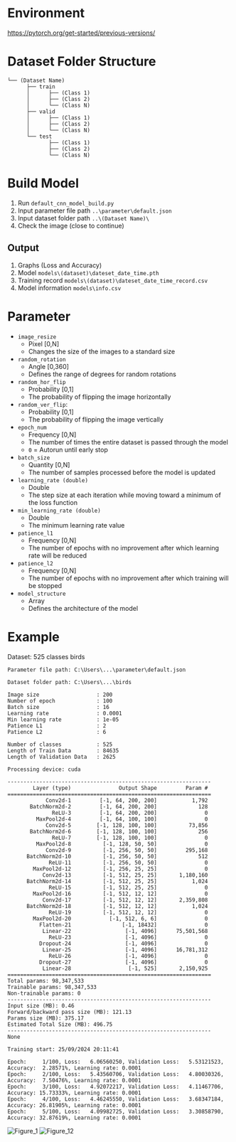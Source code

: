 # Environment
https://pytorch.org/get-started/previous-versions/

# Dataset Folder Structure
```
└── (Dataset Name)
      ├── train
      │      ├── (Class 1)
      │      ├── (Class 2)
      │      └── (Class N)
      ├── valid
      │      ├── (Class 1)
      │      ├── (Class 2)
      │      └── (Class N)
      └── test
             ├── (Class 1)
             ├── (Class 2)
             └── (Class N)
```

# Build Model
1. Run `default_cnn_model_build.py`
2. Input parameter file path `..\parameter\default.json`
3. Input dataset folder path `..\(Dataset Name)\`
4. Check the image (close to continue)

## Output
1. Graphs (Loss and Accuracy)
2. Model `models\(dataset)\dateset_date_time.pth`
3. Training record `models\(dataset)\dateset_date_time_record.csv`
4. Model information `models\info.csv`

# Parameter
- `image_resize`
  - Pixel [0,N]
  - Changes the size of the images to a standard size
- `random_rotation`
  - Angle [0,360]
  - Defines the range of degrees for random rotations
- `random_hor_flip`
  - Probability [0,1]
  - The probability of flipping the image horizontally
- `random_ver_flip`:
  - Probability [0,1]
  - The probability of flipping the image vertically
- `epoch_num`
  - Frequency [0,N]
  - The number of times the entire dataset is passed through the model
  - `0` = Autorun until early stop
- `batch_size`
  - Quantity [0,N]
  - The number of samples processed before the model is updated
- `learning_rate (double)`
  - Double
  - The step size at each iteration while moving toward a minimum of the loss function
- `min_learning_rate (double)`
  - Double
  - The minimum learning rate value
- `patience_l1`
  - Frequency [0,N]
  - The number of epochs with no improvement after which learning rate will be reduced
- `patience_l2`
  - Frequency [0,N]
  - The number of epochs with no improvement after which training will be stopped
- `model_structure`
  - Array
  - Defines the architecture of the model

# Example
Dataset: 525 classes birds
```
Parameter file path: C:\Users\...\parameter\default.json

Dataset folder path: C:\Users\...\birds

Image size                  : 200
Number of epoch             : 100
Batch size                  : 16
Learning rate               : 0.0001
Min learning rate           : 1e-05
Patience L1                 : 2
Patience L2                 : 6

Number of classes           : 525
Length of Train Data        : 84635
Length of Validation Data   : 2625

Processing device: cuda

----------------------------------------------------------------
        Layer (type)               Output Shape         Param #
================================================================
            Conv2d-1         [-1, 64, 200, 200]           1,792
       BatchNorm2d-2         [-1, 64, 200, 200]             128
              ReLU-3         [-1, 64, 200, 200]               0
         MaxPool2d-4         [-1, 64, 100, 100]               0
            Conv2d-5        [-1, 128, 100, 100]          73,856
       BatchNorm2d-6        [-1, 128, 100, 100]             256
              ReLU-7        [-1, 128, 100, 100]               0
         MaxPool2d-8          [-1, 128, 50, 50]               0
            Conv2d-9          [-1, 256, 50, 50]         295,168
      BatchNorm2d-10          [-1, 256, 50, 50]             512
             ReLU-11          [-1, 256, 50, 50]               0
        MaxPool2d-12          [-1, 256, 25, 25]               0
           Conv2d-13          [-1, 512, 25, 25]       1,180,160
      BatchNorm2d-14          [-1, 512, 25, 25]           1,024
             ReLU-15          [-1, 512, 25, 25]               0
        MaxPool2d-16          [-1, 512, 12, 12]               0
           Conv2d-17          [-1, 512, 12, 12]       2,359,808
      BatchNorm2d-18          [-1, 512, 12, 12]           1,024
             ReLU-19          [-1, 512, 12, 12]               0
        MaxPool2d-20            [-1, 512, 6, 6]               0
          Flatten-21                [-1, 18432]               0
           Linear-22                 [-1, 4096]      75,501,568
             ReLU-23                 [-1, 4096]               0
          Dropout-24                 [-1, 4096]               0
           Linear-25                 [-1, 4096]      16,781,312
             ReLU-26                 [-1, 4096]               0
          Dropout-27                 [-1, 4096]               0
           Linear-28                  [-1, 525]       2,150,925
================================================================
Total params: 98,347,533
Trainable params: 98,347,533
Non-trainable params: 0
----------------------------------------------------------------
Input size (MB): 0.46
Forward/backward pass size (MB): 121.13
Params size (MB): 375.17
Estimated Total Size (MB): 496.75
----------------------------------------------------------------
None

Training start: 25/09/2024 20:11:41

Epoch:     1/100, Loss:   6.06560250, Validation Loss:   5.53121523, Accuracy:  2.28571%, Learning rate: 0.0001
Epoch:     2/100, Loss:   5.43560706, Validation Loss:   4.80030326, Accuracy:  7.50476%, Learning rate: 0.0001
Epoch:     3/100, Loss:   4.92072217, Validation Loss:   4.11467706, Accuracy: 15.73333%, Learning rate: 0.0001
Epoch:     4/100, Loss:   4.46245550, Validation Loss:   3.68347184, Accuracy: 26.81905%, Learning rate: 0.0001
Epoch:     5/100, Loss:   4.09982725, Validation Loss:   3.30858790, Accuracy: 32.87619%, Learning rate: 0.0001
```
![Figure_1](https://github.com/user-attachments/assets/286a1fcd-2917-4434-8a4e-c912c13ffce1)
![Figure_12](https://github.com/user-attachments/assets/fb68f5aa-a7fa-4fda-a25b-138713344a4c)
